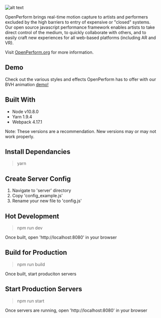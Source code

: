 ![alt text](https://github.com/kinetecharts/openPerform/raw/master/src/static/images/preview.gif "OpenPerform Preview")

OpenPerform brings real-time motion capture to artists and performers excluded by the high barriers to entry of expensive or "closed" systems. Our open source javascript performance framework enables artists to take direct control of the medium, to quickly collaborate with others, and to easily craft new experiences for all web-based platforms (including AR and VR).

Visit [OpenPerform.org](https://www.openperform.org) for more information.

Demo
------------
Check out the various styles and effects OpenPerform has to offer with our BVH animation [demo!](https://kinetecharts.github.io/openPerform/)

Built With
------------
* Node v10.8.0
* Yarn 1.9.4
* Webpack 4.17.1

Note: These versions are a recommendation. New versions may or may not work properly.

Install Dependancies
------------

> yarn

Create Server Config
------------
1. Navigate to 'server' directory
2. Copy 'config_example.js'
3. Rename your new file to 'config.js'

Hot Development
------------

> npm run dev

Once built, open 'http://localhost:8080' in your browser

Build for Production
------------

> npm run build

Once built, start produciton servers

Start Production Servers
------------

> npm run start

Once servers are running, open 'http://localhost:8080' in your browser